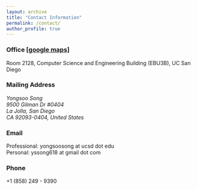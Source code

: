 ```yaml
---
layout: archive
title: "Contact Information"
permalink: /contact/
author_profile: true
---
```


### Office [[google maps]](https://www.google.com/maps/place/32°52'54.5%22N+117°14'00.8%22W/@32.8818125,-117.2335625,17z/data=!3m1!4b1!4m5!3m4!1s0x0:0x0!8m2!3d32.8818125!4d-117.2335625)

Room 2128, Computer Science and Engineering Building (EBU3B), UC San Diego 

### Mailing Address

<address>
Yongsoo Song <br /> 9500 Gilman Dr #0404 <br />  La Jolla, San Diego <br /> CA 92093-0404, United States
</address>

### Email

Professional: yongsoosong at ucsd dot edu <br />
Personal: yssong618 at gmail dot com

### Phone

+1 (858) 249 - 9390